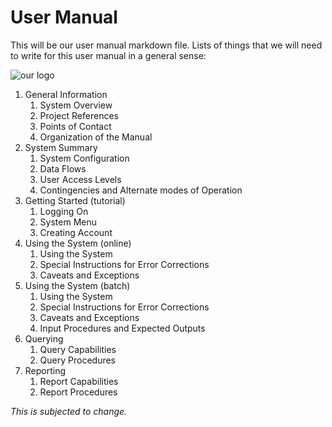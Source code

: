 # User Manual

This will be our user manual markdown file. Lists of things that we will need to write for this user manual in a general sense:

![our logo](https://schedulerconcordia.herokuapp.com/assets/picaso_resized-f0eb6bd17c89028c84e46d4d0bb9306b56b06ed86db81fc92c2f6e6e37ac33a7.png)
1. General Information
    1. System Overview
    2. Project References
    3. Points of Contact
    4. Organization of the Manual
2. System Summary
    1. System Configuration
    2. Data Flows
    3. User Access Levels
    4. Contingencies and Alternate modes of Operation
3. Getting Started (tutorial)
    1. Logging On
    2. System Menu
    3. Creating Account
4. Using the System (online)
    1. Using the System
    2. Special Instructions for Error Corrections
    3. Caveats and Exceptions
5. Using the System (batch)
    1. Using the System
    2. Special Instructions for Error Corrections
    3. Caveats and Exceptions
    4. Input Procedures and Expected Outputs
6. Querying
    1. Query Capabilities
    2. Query Procedures
7. Reporting
    1. Report Capabilities
    2. Report Procedures

_This is subjected to change._
    